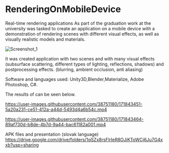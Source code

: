 # RenderingOnMobileDevice

Real-time rendering applications 
As part of the graduation work at the university was tasked to create 
an application on a mobile device with a demonstration of rendering 
scenes with different visual effects, as well as visually realistic 
models and materials.
 
 
![Screenshot_1](https://user-images.githubusercontent.com/38751180/171843823-fc18a977-cbc2-496e-b4c2-f67b44f95c2c.png)

It was created application with two scenes and with many visual effects 
(subsurface scattering, different types of lighting, reflections, shadows) 
and postprocessing effects. (blurring, ambient occlusion, anti aliasing)



Software and languages used: Unity3D,Blender,Materialize, Adobe Photoshop, C#.

The results of  can be seen below. 




https://user-images.githubusercontent.com/38751180/171843451-5a20a231-ce51-412a-a44d-5493d4a6b54c.mp4



https://user-images.githubusercontent.com/38751180/171843464-89af730d-b8de-4b7d-9a44-bac61182a001.mp4

APK files and presentation (slovak language)
https://drive.google.com/drive/folders/1qSZx8rsFlrIeR8OJiKToWCj6Ju7G4xxb?usp=sharing

